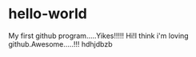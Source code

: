 # hello-world
My first github program.....Yikes!!!!!
Hi!I think i'm loving github.Awesome.....!!!
hdhjdbzb
